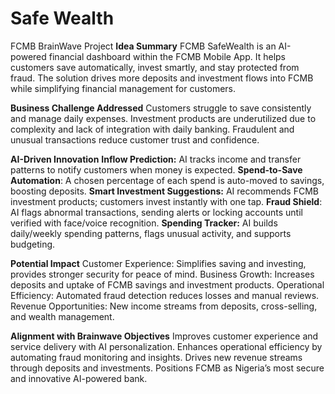 # Safe Wealth
FCMB BrainWave Project
**Idea Summary**
FCMB SafeWealth is an AI-powered financial dashboard within the FCMB Mobile App.
It helps customers save automatically, invest smartly, and stay protected from fraud.
The solution drives more deposits and investment flows into FCMB while simplifying financial management for customers.

**Business Challenge Addressed**
Customers struggle to save consistently and manage daily expenses.
Investment products are underutilized due to complexity and lack of integration with daily banking.
Fraudulent and unusual transactions reduce customer trust and confidence.

**AI-Driven Innovation**
**Inflow Prediction:** AI tracks income and transfer patterns to notify customers when money is expected.
**Spend-to-Save Automation**: A chosen percentage of each spend is auto-moved to savings, boosting deposits.
**Smart Investment Suggestions:** AI recommends FCMB investment products; customers invest instantly with one tap.
**Fraud Shield**: AI flags abnormal transactions, sending alerts or locking accounts until verified with face/voice recognition.
**Spending Tracker:** AI builds daily/weekly spending patterns, flags unusual activity, and supports budgeting.

**Potential Impact**
Customer Experience: Simplifies saving and investing, provides stronger security for peace of mind.
Business Growth: Increases deposits and uptake of FCMB savings and investment products.
Operational Efficiency: Automated fraud detection reduces losses and manual reviews.
Revenue Opportunities: New income streams from deposits, cross-selling, and wealth management.

**Alignment with Brainwave Objectives**
Improves customer experience and service delivery with AI personalization.
Enhances operational efficiency by automating fraud monitoring and insights.
Drives new revenue streams through deposits and investments.
Positions FCMB as Nigeria’s most secure and innovative AI-powered bank.
